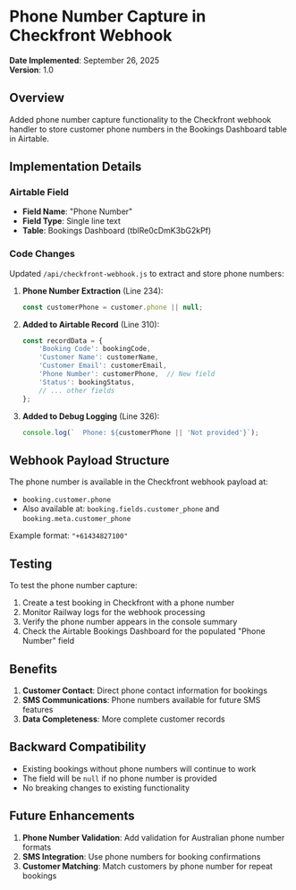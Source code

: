 # Phone Number Capture in Checkfront Webhook

**Date Implemented**: September 26, 2025  
**Version**: 1.0

## Overview

Added phone number capture functionality to the Checkfront webhook handler to store customer phone numbers in the Bookings Dashboard table in Airtable.

## Implementation Details

### Airtable Field

- **Field Name**: "Phone Number"
- **Field Type**: Single line text
- **Table**: Bookings Dashboard (tblRe0cDmK3bG2kPf)

### Code Changes

Updated `/api/checkfront-webhook.js` to extract and store phone numbers:

1. **Phone Number Extraction** (Line 234):
   ```javascript
   const customerPhone = customer.phone || null;
   ```

2. **Added to Airtable Record** (Line 310):
   ```javascript
   const recordData = {
       'Booking Code': bookingCode,
       'Customer Name': customerName,
       'Customer Email': customerEmail,
       'Phone Number': customerPhone,  // New field
       'Status': bookingStatus,
       // ... other fields
   };
   ```

3. **Added to Debug Logging** (Line 326):
   ```javascript
   console.log(`  Phone: ${customerPhone || 'Not provided'}`);
   ```

## Webhook Payload Structure

The phone number is available in the Checkfront webhook payload at:
- `booking.customer.phone`
- Also available at: `booking.fields.customer_phone` and `booking.meta.customer_phone`

Example format: `"+61434827100"`

## Testing

To test the phone number capture:

1. Create a test booking in Checkfront with a phone number
2. Monitor Railway logs for the webhook processing
3. Verify the phone number appears in the console summary
4. Check the Airtable Bookings Dashboard for the populated "Phone Number" field

## Benefits

1. **Customer Contact**: Direct phone contact information for bookings
2. **SMS Communications**: Phone numbers available for future SMS features
3. **Data Completeness**: More complete customer records

## Backward Compatibility

- Existing bookings without phone numbers will continue to work
- The field will be `null` if no phone number is provided
- No breaking changes to existing functionality

## Future Enhancements

1. **Phone Number Validation**: Add validation for Australian phone number formats
2. **SMS Integration**: Use phone numbers for booking confirmations
3. **Customer Matching**: Match customers by phone number for repeat bookings
